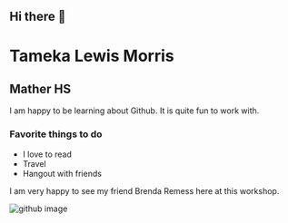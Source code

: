 ## Hi there 👋


<h1>Tameka Lewis Morris</h1>
<h2>Mather HS</h2>
<p> I am happy to be learning about Github. It is quite fun to work with. </p>
<h3>Favorite things to do</h3>
<ul>
    <li>I love to read</li>
    <li> Travel</li>
    <li>Hangout with friends</li>
</ul>

<p> I am very happy to see my friend Brenda Remess here at this workshop.</p>
<img src="https://www.google.com/imgres?q=github&imgurl=https%3A%2F%2Fwww.datocms-assets.com%2F15783%2F1601042117-github.png&imgrefurl=https%3A%2F%2Fsolidify.dev%2Fblog%2Fmigrate-to-github-by-solidify&docid=XBO22y74hpRDpM&tbnid=Oc1J9WnNp42_eM&vet=12ahUKEwiFhOWJis6NAxWZGtAFHQMBBz0QM3oECEkQAA..i&w=2000&h=665&hcb=2&ved=2ahUKEwiFhOWJis6NAxWZGtAFHQMBBz0QM3oECEkQAA" alt="github image" </img>
